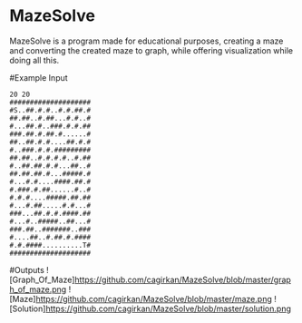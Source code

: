 # MazeSolve
MazeSolve is a program made for educational purposes, creating a maze and converting the created maze to graph, while offering visualization while doing all this.

#Example Input
```
20 20
####################
#S..##.#.#..#.#.##.#
##.##..#.##...#.#..#
#...##.#..###.#.#.##
###.##.#.##.#......#
##..##.#.#....##.#.#
#..###.#.#.#########
##.##..#.#.#.#..#.##
#..##.##.#.#...##..#
##.##.##.#...#####.#
#...#.#....####.##.#
#.###.#.##......#..#
#.#.#....#####.##.##
#...#.##.....#.#...#
###...##.#.#.####.##
#...#..#####..##...#
###.##..#######..###
#....##..#.##.#.####
#.#.####..........T#
####################
```

#Outputs
![Graph_Of_Maze]https://github.com/cagirkan/MazeSolve/blob/master/graph_of_maze.png
![Maze]https://github.com/cagirkan/MazeSolve/blob/master/maze.png
![Solution]https://github.com/cagirkan/MazeSolve/blob/master/solution.png
